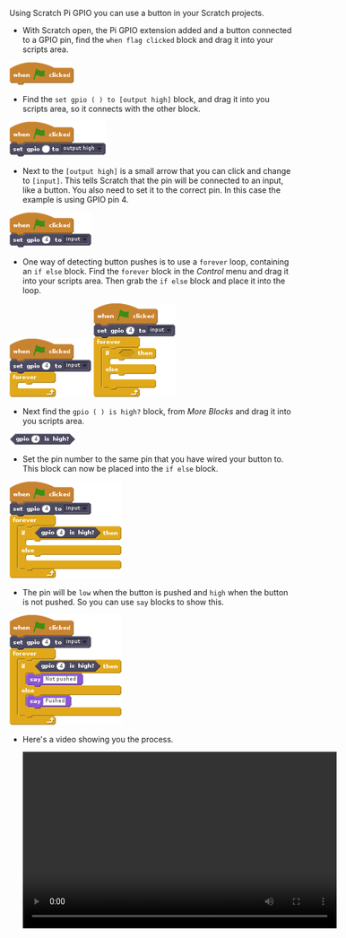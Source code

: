 Using Scratch Pi GPIO you can use a button in your Scratch projects.

- With Scratch open, the Pi GPIO extension added and a button connected to a GPIO pin, find the `when flag clicked` block and drag it into your scripts area.

![flag block](images/flag.png)

- Find the `set gpio ( ) to [output high]` block, and drag it into you scripts area, so it connects with the other block.

![output block](images/output.png)

- Next to the `[output high]` is a small arrow that you can click and change to `[input]`. This tells Scratch that the pin will be connected to an input, like a button. You also need to set it to the correct pin. In this case the example is using GPIO pin 4.

![input block](images/input.png)

- One way of detecting button pushes is to use a `forever` loop, containing an `if else` block. Find the `forever` block in the *Control* menu and drag it into your scripts area. Then grab the `if else` block and place it into the loop.

![forever if](images/forever.png)
![if else block](images/ifelse.png)

- Next find the `gpio ( ) is high?` block, from *More Blocks* and drag it into you scripts area.

![high block](images/high.png)

- Set the pin number to the same pin that you have wired your button to. This block can now be placed into the `if else` block.

![high block connected](images/high-connect.png)

- The pin will be `low` when the button is pushed and `high` when the button is not pushed. So you can use `say` blocks to show this.

![completed script](images/complete.png)

- Here's a video showing you the process.

	<video width="560" height="315" controls>
	<source src="https://s3.eu-west-2.amazonaws.com/learning-resources-production/projects/rpi-scratch-button/9cd0dbdf96b7891efc2db6c449e3428f4d32c0c0/en/images/scratch-pi-gpio-button.webm" type="video/webm">
	Try using Firefox or Chrome for WebM support
	</video>

